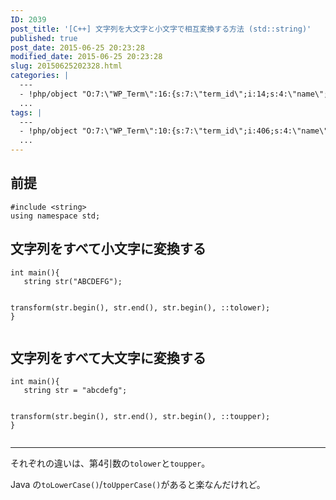 ```yaml
---
ID: 2039
post_title: '[C++] 文字列を大文字と小文字で相互変換する方法 (std::string)'
published: true
post_date: 2015-06-25 20:23:28
modified_date: 2015-06-25 20:23:28
slug: 20150625202328.html
categories: |
  ---
  - !php/object "O:7:\"WP_Term\":16:{s:7:\"term_id\";i:14;s:4:\"name\";s:15:\"\u30D7\u30ED\u30B0\u30E9\u30E0\";s:4:\"slug\";s:7:\"program\";s:10:\"term_group\";i:0;s:16:\"term_taxonomy_id\";i:14;s:8:\"taxonomy\";s:8:\"category\";s:11:\"description\";s:0:\"\";s:6:\"parent\";i:0;s:5:\"count\";i:121;s:6:\"filter\";s:3:\"raw\";s:6:\"cat_ID\";i:14;s:14:\"category_count\";i:121;s:20:\"category_description\";s:0:\"\";s:8:\"cat_name\";s:15:\"\u30D7\u30ED\u30B0\u30E9\u30E0\";s:17:\"category_nicename\";s:7:\"program\";s:15:\"category_parent\";i:0;}"
  ...
tags: |
  ---
  - !php/object "O:7:\"WP_Term\":10:{s:7:\"term_id\";i:406;s:4:\"name\";s:3:\"C++\";s:4:\"slug\";s:3:\"cpp\";s:10:\"term_group\";i:0;s:16:\"term_taxonomy_id\";i:424;s:8:\"taxonomy\";s:8:\"post_tag\";s:11:\"description\";s:0:\"\";s:6:\"parent\";i:0;s:5:\"count\";i:4;s:6:\"filter\";s:3:\"raw\";}"
  ...
---
```

<!--more-->
<h2>前提</h2>
<pre class="language-cpp"><code>#include &lt;string&gt;
using namespace std;</code></pre>

<h2>文字列をすべて小文字に変換する</h2>
<pre class="language-cpp"><code>int main(){
   string str("ABCDEFG");

   transform(str.begin(), str.end(), str.begin(), ::tolower);
}</code></pre>


<h2>文字列をすべて大文字に変換する</h2>
<pre class="language-cpp"><code>int main(){
   string str = "abcdefg";

   transform(str.begin(), str.end(), str.begin(), ::toupper);
}</code></pre>

<hr>
それぞれの違いは、第4引数の<code>tolower</code>と<code>toupper</code>。

Java の<code>toLowerCase()</code>/<code>toUpperCase()</code>があると楽なんだけれど。